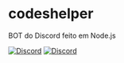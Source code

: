# codeshelper
BOT do Discord feito em Node.js











[![Discord](https://discordapp.com/api/guilds/689492899389505650/widget.png)](https://discord.gg/kUQ6JaQ)
[![Discord](https://img.shields.io/discord/689492899389505650.svg)]( https://discord.gg/kUQ6JaQ)
